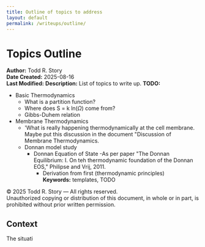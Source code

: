 ```yaml
---
title: Outline of topics to address
layout: default
permalink: /writeups/outline/
---
```


# Topics Outline

**Author:** Todd R. Story  
**Date Created:** 2025-08-16  
**Last Modified:** 
**Description:**  List of topics to write up. 
**TODO:** 
- Basic Thermodynamics
  - What is a partition function?
  - Where does S = k ln($\Omega$) come from?
  - Gibbs-Duhem relation
- Membrane Thermodynamics
  - 'What is really happening thermodynamically at the cell membrane.  Maybe put this discussion in the document "Discussion of Membrane Thermodynamics.
  - Donnan model study
    - Donnan Equation of State
      -As per paper "The Donnan Equilibrium: I. On teh thermodynamic foundation of the Donnan EOS," Philipse and Vrij, 2011.
      - Derivation from first (thermodynamic principles)  
**Keywords:** templates, TODO  

© 2025 Todd R. Story — All rights reserved.  
Unauthorized copying or distribution of this document, in whole or in part, is prohibited without prior written permission.

## Context
The situati